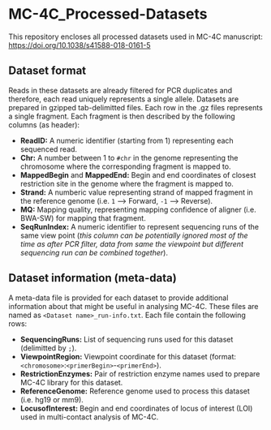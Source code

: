 # MC-4C_Processed-Datasets
This repository encloses all processed datasets used in MC-4C manuscript: https://doi.org/10.1038/s41588-018-0161-5

## Dataset format
Reads in these datasets are already filtered for PCR duplicates and therefore, each read uniquely represents a single allele. Datasets are prepared in gzipped tab-delimitted files. Each row in the .gz files represents a single fragment. 
Each fragment is then described by the following columns (as header):
- **ReadID:** A numeric identifier (starting from 1) representing each sequenced read.
- **Chr:** A number between 1 to `#chr` in the genome representing the chromosome where the corresponding fragment is mapped to.
- **MappedBegin** and **MappedEnd:** Begin and end coordinates of closest restriction site in the genome where the fragment is mapped to.
- **Strand:** A numberic value representing strand of mapped fragment in the reference genome (i.e. `1` --> Forward, `-1` --> Reverse).
- **MQ:** Mapping quality, representing mapping confidence of aligner (i.e. BWA-SW) for mapping that fragment.
- **SeqRunIndex:** A numeric identifier to represent sequencing runs of the same view point 
(*this column can be potentially ignored most of the time as after PCR filter, data from same the viewpoint but different sequencing run can be combined together*).

## Dataset information (meta-data)
A meta-data file is provided for each dataset to provide additional information about that might be useful in analysing MC-4C. 
These files are named as `<Dataset name>_run-info.txt`. Each file contain the following rows:
- **SequencingRuns:** List of sequencing runs used for this dataset (delimitted by `;`).
- **ViewpointRegion:** Viewpoint coordinate for this dataset (format: `<chromosome>`:`<primerBegin>`-`<primerEnd>`).
- **RestrictionEnzymes:** Pair of restriction enzyme names used to prepare MC-4C library for this dataset.
- **ReferenceGenome:** Reference genome used to process this dataset (i.e. hg19 or mm9).
- **LocusofInterest:**	Begin and end coordinates of locus of interest (LOI) used in multi-contact analysis of MC-4C.
